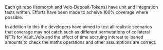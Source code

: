 

Each git repo (Isomorph and Velo-Deposit-Tokens) have unit and integration tests written. Efforts have been made to acheive 100% coverage where possible. 

In addition to this the developers have aimed to test all realistic scenarios that coverage may not catch such as different permutations of collateral NFTs for Vault_Velo and the effect of time accruing interest to loaned amounts to check the maths operations and other assumptions are correct. 

